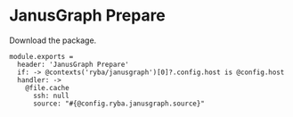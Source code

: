 
# JanusGraph Prepare

Download the package.

    module.exports =
      header: 'JanusGraph Prepare'
      if: -> @contexts('ryba/janusgraph')[0]?.config.host is @config.host
      handler: ->
        @file.cache
          ssh: null
          source: "#{@config.ryba.janusgraph.source}"
